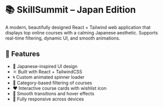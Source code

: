 # 📚 SkillSummit – Japan Edition 

A modern, beautifully designed React + Tailwind web application that displays top online courses with a calming Japanese aesthetic. Supports real-time filtering, dynamic UI, and smooth animations.


## 🌸 Features

- 🎌 Japanese-inspired UI design
- ⚛️ Built with React + TailwindCSS
- 🌀 Custom animated spinner loader
- 📂 Category-based filtering of courses
- ❤️ Interactive course cards with wishlist icon
- 🔄 Smooth transitions and hover effects
- 📱 Fully responsive across devices
